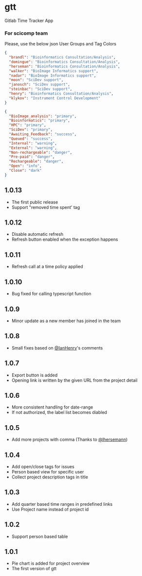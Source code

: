 # gtt
Gitlab Time Tracker App

### For scicomp team
Please, use the below json User Groups and Tag Colors

```json
{
  "brandl": "Bioinformatics Consultation/Analysis",
  "domingue": "Bioinformatics Consultation/Analysis",
  "herseman": "Bioinformatics Consultation/Analysis",
  "walker": "BioImage Informatics support",
  "nadar": "BioImage Informatics support",
  "moon": "SciDev support",
  "janosch": "SciDev support",
  "steinbac": "SciDev support",
  "henry": "Bioinformatics Consultation/Analysis",
  "klykov": "Instrument Control Development"
}
```

```json
{
  "BioImage_analysis": "primary",
  "Bioinformatics": "primary",
  "HPC": "primary",
  "SciDev": "primary",
  "Awaiting_Feedback": "success",
  "Queued": "success",
  "Internal": "warning",
  "External": "warning",
  "Non-rechargeable": "danger",
  "Pre-paid": "danger",
  "Rechargeable": "danger",
  "Open": "info",
  "Close": "dark"
}
```

## 1.0.13
- The first public release
- Support "removed time spent' tag

## 1.0.12
- Disable automatic refresh
- Refresh button enabled when the exception happens

## 1.0.11
- Refresh call at a time policy applied

## 1.0.10
- Bug fixed for calling typescript function

## 1.0.9
- Minor update as a new member has joined in the team

## 1.0.8
- Small fixes based on [@IanHenry](https://github.com/IanHenry)'s comments

## 1.0.7
- Export button is added
- Opening link is written by the given URL from the project detail

## 1.0.6
- More consistent handling for date-range
- If not authorized, the label list becomes diabled

## 1.0.5
- Add more projects with comma (Thanks to [@lhersemann](https://github.com/lhersemann))

## 1.0.4
- Add open/close tags for issues
- Person based view for specific user
- Collect project description tags in title

## 1.0.3
- Add quarter based time ranges in predefined links
- Use Project name instead of project id

## 1.0.2
- Support person based table

## 1.0.1
- Pie chart is added for project overview
- The first version of gtt
